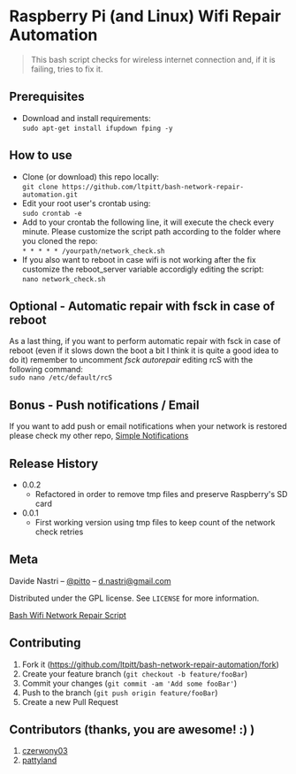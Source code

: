 # Raspberry Pi (and Linux) Wifi Repair Automation
> This bash script checks for wireless internet connection and, if it is failing, tries to fix it.   

## Prerequisites

- Download and install requirements:  
`sudo apt-get install ifupdown fping -y`

## How to use

- Clone (or download) this repo locally:  
`git clone https://github.com/ltpitt/bash-network-repair-automation.git`
- Edit your root user's crontab using:  
`sudo crontab -e` 
- Add to your crontab the following line, it will execute the check every minute. Please customize the script path according to the folder where you cloned the repo:  
`* * * * * /yourpath/network_check.sh`
- If you also want to reboot in case wifi is not working after the fix customize the reboot_server variable accordigly editing the script:  
`nano network_check.sh`  

## Optional - Automatic repair with fsck in case of reboot

As a last thing, if you want to perform automatic repair with fsck in case of reboot (even if it slows down the boot a bit I think it is quite a good idea to do it) remember to uncomment *fsck autorepair* editing rcS with the following command:  
`sudo nano /etc/default/rcS`

## Bonus - Push notifications / Email

If you want to add push or email notifications when your network is restored please check my other repo, [Simple Notifications](https://github.com/ltpitt/python-simple-notifications)

## Release History

* 0.0.2
    * Refactored in order to remove tmp files and preserve Raspberry's SD card
* 0.0.1
    * First working version using tmp files to keep count of the network check retries

## Meta

Davide Nastri – [@pitto](https://twitter.com/pitto) – d.nastri@gmail.com

Distributed under the GPL license. See ``LICENSE`` for more information.

[Bash Wifi Network Repair Script](https://github.com/ltpitt/bash-network-repair-automation)

## Contributing

1. Fork it (<https://github.com/ltpitt/bash-network-repair-automation/fork>)
2. Create your feature branch (`git checkout -b feature/fooBar`)
3. Commit your changes (`git commit -am 'Add some fooBar'`)
4. Push to the branch (`git push origin feature/fooBar`)
5. Create a new Pull Request

## Contributors (thanks, you are awesome! :) )

1. [czerwony03](https://github.com/czerwony03)
2. [pattyland](https://github.com/pattyland)

<!-- Markdown link & img dfn's -->
[npm-image]: https://img.shields.io/npm/v/datadog-metrics.svg?style=flat-square
[npm-url]: https://npmjs.org/package/datadog-metrics
[npm-downloads]: https://img.shields.io/npm/dm/datadog-metrics.svg?style=flat-square
[travis-image]: https://img.shields.io/travis/dbader/node-datadog-metrics/master.svg?style=flat-square
[travis-url]: https://travis-ci.org/dbader/node-datadog-metrics
[wiki]: https://github.com/yourname/yourproject/wiki
